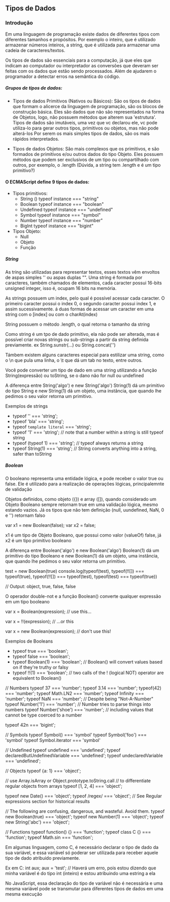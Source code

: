 ## Tipos de Dados ##

### Introdução ###

Em uma linguagem de programação existe dados de diferentes tipos com diferentes tamanhos e  propósitos. Por exemplo o inteiro, que é utilizado armazenar números inteiros, a string, que é utilizada para armazenar uma cadeia de caracteres/textos.

Os tipos de dados são essenciais para a computação, já que eles que indicam ao computador ou interpretador as conversões que deveram ser feitas com os dados que estão sendo processados. Além de ajudarem o programador a detectar erros na semântica do código.

##### Grupos de tipos de dados: #####
 - Tipos de dados Primitivos (Nativos ou Básicos):
 São os tipos de dados que formam o alicerce da linguagem de programação, são os blocos de construção básica. Eles são dados que não são representados na forma de Objetos, logo, não possuem métodos que alterem sua 'estrutura'.
 Tipos de dados são imutáveis, uma vez que vc declarou ele, vc pode utiliza-lo para gerar outros tipos, primitivos ou objetos, mas não pode alterá-los
 Por serem os mais simples tipos de dados, são os mais rápidos interpretados.
 
 - Tipos de dados Objetos:
 São mais complexos que os primitivos, e são formados de primitivos e/ou outros dados do tipo Objeto. Eles possuem métodos que podem ser exclusivos de um tipo ou compartilhado com outros, por exemplo, o .length  (Dúvida, a string tem .length e é um tipo primitivo?)

#### O ECMAScript define 9 tipos de dados: ####
 - Tipos primitivos:
    - String () typeof instance === "string"
    - Boolean typeof instance === "boolean"
    - Undefined typeof instance === "undefined"
    - Symbol typeof instance === "symbol"
    - Number typeof instance === "number"
    - BigInt typeof instance === "bigint"
 - Tipos Objeto:
    - Null
    - Objeto
    - Função

##### String #####

As tring são utilizadas para representar textos, esses textos vêm envoltos de aspas simples '' ou aspas duplas "". Uma string é formada por caracteres, também chamados de elementos, cada caracter possui 16-bits unsigned integer, isso é, ocupam 16 bits na memória.

As strings possuem um index, pelo qual é possível acessar cada caracter. O primeiro caracter possui o index 0, o segundo caracter possui index 1, e assim sucessivamente. á duas formas de acessar um caracter em uma string com o [index] ou com o charAt(index)

String possuem o método .length, o qual retorna o tamanho da string

Como string é um tpo de dado primitivo, ela não pode ser alterada, mas é possível criar novas strings ou sub-strings a partir da string definida previamente.
ex String.sunstr(...) ou String.concat('')

Támbem existem alguns caracteres especial para estilizar uma string, como o \n que pula uma linha, o \t que dá um tab no texto, entre outros.

Você pode converter um tipo de dado em uma string utilizando a função String(expressão) ou toString, se o dano não for null ou undefined

A diferença entre String('algo') e new String('algo')
String(1) dá um primitivo do tipo String e new String(1) dá um objeto, uma instância, que quando lhe pedimos o seu valor retorna um primitivo.

Exemplos de strings
- typeof '' === 'string';
- typeof 'bla' === 'string';
- typeof `template literal` === 'string';
- typeof '1' === 'string'; // note that a number within a string is still typeof string
- typeof (typeof 1) === 'string'; // typeof always returns a string
- typeof String(1) === 'string'; // String converts anything into a string, safer than toString

##### Boolean #####
O booleano representa uma entidade lógica, e pode receber o valor true ou false. Ele é utilizado para a realização de operações lógicas, principalemnte de validação

Objetos definidos, como objeto ({}) e array ([]), quando considerado um Objeto Booleano sempre retornam true em uma validação lógica, mesmo estando vazios. Já os tipos que não tem definição (null, uundefined, NaN, 0 e '') retornam falso 

var x1 = new Boolean(false);
var x2 = false;

x1 é um tipo de Objeto Booleano, que possui como valor (valueOf) false, já x2 é um tipo primitivo booleano

A diferença entre Boolean('algo') e new Boolean('algo')
Boolean(1) dá um primitivo do tipo Booleano e new Boolean(1) dá um objeto, uma instância, que quando lhe pedimos o seu valor retorna um primitivo.

test = new Boolean(true)
console.log(typeof(test), typeof(!![]) === typeof(true), typeof(!![]) === typeof(test), typeof(test) === typeof(true))

// Output: object, true, false, false


O operador double-not e a função Boolean() converte qualquer expressão em um  tipo booleano

var x = Boolean(expression);     // use this...

var x = !!(expression);          // ...or this

var x = new Boolean(expression); // don't use this!


Exemplos de Booleans
- typeof true === 'boolean';
- typeof false === 'boolean';
- typeof Boolean(1) === 'boolean'; // Boolean() will convert values based on if they're truthy or falsy
- typeof !!(1) === 'boolean'; // two calls of the ! (logical NOT) operator are equivalent to Boolean()








// Numbers
typeof 37 === 'number';
typeof 3.14 === 'number';
typeof(42) === 'number';
typeof Math.LN2 === 'number';
typeof Infinity === 'number';
typeof NaN === 'number'; // Despite being "Not-A-Number"
typeof Number('1') === 'number';      // Number tries to parse things into numbers
typeof Number('shoe') === 'number';   // including values that cannot be type coerced to a number

typeof 42n === 'bigint';








// Symbols
typeof Symbol() === 'symbol'
typeof Symbol('foo') === 'symbol'
typeof Symbol.iterator === 'symbol'


// Undefined
typeof undefined === 'undefined';
typeof declaredButUndefinedVariable === 'undefined';
typeof undeclaredVariable === 'undefined'; 


// Objects
typeof {a: 1} === 'object';

// use Array.isArray or Object.prototype.toString.call
// to differentiate regular objects from arrays
typeof [1, 2, 4] === 'object';

typeof new Date() === 'object';
typeof /regex/ === 'object'; // See Regular expressions section for historical results


// The following are confusing, dangerous, and wasteful. Avoid them.
typeof new Boolean(true) === 'object'; 
typeof new Number(1) === 'object'; 
typeof new String('abc') === 'object';


// Functions
typeof function() {} === 'function';
typeof class C {} === 'function';
typeof Math.sin === 'function';















Em algumas linguagem, como C, é necessário declarar o tipo de dado da sua variável, e essa variável só poderar ser utilizada para receber aquele tipo de dado atribuido previamente.

Ex em C: 
    int aux;
    aux = 'test'; 
    // Haverá um erro, pois estou dizendo que minha variável é do tipo int (inteiro) e estou atribuindo uma estring a ela 

No JavaScript, essa declaração do tipo de variável não é necessária e uma mesma variável pode se transmutar para diferentes tipos de dados em uma mesma execução 


